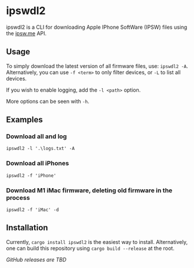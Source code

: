 # ipswdl2

ipswdl2 is a CLI for downloading Apple IPhone SoftWare (IPSW) files
using the [ipsw.me](https://ipsw.me) API.

## Usage

To simply download the latest version of all firmware files, use:
`ipswdl2 -A`. Alternatively, you can use `-f <term>` to only filter devices,
or `-L` to list all devices.

If you wish to enable logging, add the `-l <path>` option.

More options can be seen with `-h`.

## Examples

### Download all and log
`ipswdl2 -l '.\logs.txt' -A`

### Download all iPhones
`ipswdl2 -f 'iPhone'`

### Download M1 iMac firmware, deleting old firmware in the process
`ipswdl2 -f 'iMac' -d`

## Installation
Currently, `cargo install ipswdl2` is the easiest way to install. 
Alternatively, one can build this repository using `cargo build --release` at
the root.

*GitHub releases are TBD*